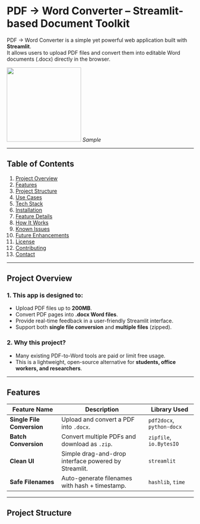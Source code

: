 # PDF → Word Converter – Streamlit-based Document Toolkit
PDF → Word Converter is a simple yet powerful web application built with **Streamlit**.  
It allows users to upload PDF files and convert them into editable Word documents (.docx) directly in the browser.

<p align="left">
  
  <img src="static/demo.png" width="200">
  <i>Sample </i>
</p>

---

## Table of Contents

1. [Project Overview](#-project-overview)  
2. [Features](#-features)  
3. [Project Structure](#-project-structure)  
4. [Use Cases](#-use-cases)  
5. [Tech Stack](#-tech-stack)  
6. [Installation](#-installation)  
7. [Feature Details](#-feature-details)  
8. [How It Works](#-how-it-works)  
9. [Known Issues](#-known-issues)  
10. [Future Enhancements](#-future-enhancements)  
11. [License](#-license)  
12. [Contributing](#-contributing)  
13. [Contact](#-contact)  

---

## Project Overview

### 1. This app is designed to:
- Upload PDF files up to **200MB**.  
- Convert PDF pages into **.docx Word files**.  
- Provide real-time feedback in a user-friendly Streamlit interface.  
- Support both **single file conversion** and **multiple files** (zipped).  

### 2. Why this project?
- Many existing PDF-to-Word tools are paid or limit free usage.  
- This is a lightweight, open-source alternative for **students, office workers, and researchers**.  

---

## Features

| Feature Name              | Description                                      | Library Used |
|----------------------------|--------------------------------------------------|--------------|
| **Single File Conversion** | Upload and convert a PDF into `.docx`.           | `pdf2docx`, `python-docx` |
| **Batch Conversion**       | Convert multiple PDFs and download as `.zip`.    | `zipfile`, `io.BytesIO` |
| **Clean UI**               | Simple drag-and-drop interface powered by Streamlit. | `streamlit` |
| **Safe Filenames**         | Auto-generate filenames with hash + timestamp.   | `hashlib`, `time` |

---

## Project Structure
